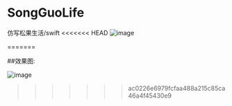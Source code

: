 # SongGuoLife
仿写松果生活/swift
<<<<<<< HEAD
![image](/Users/mac/Desktop/SongGuoLife/yanshitupian/)

=======

##效果图:

![image](https://github.com/liangBaiJinWithOutHead/SongGuoLife/blob/master/SongguoLife.gif?raw=true)
>>>>>>> ac0226e6979fcfaa488a215c85ca46a4f45430e9
